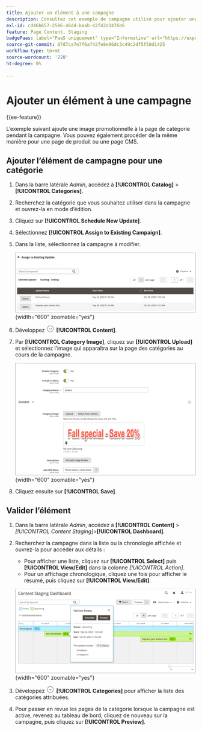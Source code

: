 ```yaml
---
title: Ajouter un élément à une campagne
description: Consultez cet exemple de campagne utilisé pour ajouter une image promotionnelle à la page de catégorie au cours de la campagne.
exl-id: cd46b657-2586-46dd-beab-42f42d3476b6
feature: Page Content, Staging
badgePaas: label="PaaS uniquement" type="Informative" url="https://experienceleague.adobe.com/en/docs/commerce/user-guides/product-solutions" tooltip="S’applique uniquement aux projets Adobe Commerce on Cloud (infrastructure PaaS gérée par Adobe) et aux projets On-premise."
source-git-commit: 07d7ca7e7f6af42fe8e06dc3c49c2df5f50d1425
workflow-type: tm+mt
source-wordcount: '228'
ht-degree: 0%

---
```


# Ajouter un élément à une campagne

{{ee-feature}}

L’exemple suivant ajoute une image promotionnelle à la page de catégorie pendant la campagne. Vous pouvez également procéder de la même manière pour une page de produit ou une page CMS.

## Ajouter l’élément de campagne pour une catégorie

1. Dans la barre latérale _Admin_, accédez à **[!UICONTROL Catalog]** > **[!UICONTROL Categories]**.

1. Recherchez la catégorie que vous souhaitez utiliser dans la campagne et ouvrez-la en mode d’édition.

1. Cliquez sur **[!UICONTROL Schedule New Update]**.

1. Sélectionnez **[!UICONTROL Assign to Existing Campaign]**.

1. Dans la liste, sélectionnez la campagne à modifier.

   ![Affectation à une campagne existante](./assets/content-staging-assign-to-existing-campaign.png){width="600" zoomable="yes"}

1. Développez ![Sélecteur d’extension](../assets/icon-display-expand.png) **[!UICONTROL Content]**.

1. Par **[!UICONTROL Category Image]**, cliquez sur **[!UICONTROL Upload]** et sélectionnez l’image qui apparaîtra sur la page des catégories au cours de la campagne.

   ![Ajouter une image de catégorie](./assets/content-staging-existing-category-image.png){width="600" zoomable="yes"}

1. Cliquez ensuite sur **[!UICONTROL Save]**.

## Valider l’élément

1. Dans la barre latérale _Admin_, accédez à **[!UICONTROL Content]** > _[!UICONTROL Content Staging]_>**[!UICONTROL Dashboard]**.

1. Recherchez la campagne dans la liste ou la chronologie affichée et ouvrez-la pour accéder aux détails :

   - Pour afficher une liste, cliquez sur **[!UICONTROL Select]** puis **[!UICONTROL View/Edit]** dans la colonne _[!UICONTROL Action]_.
   - Pour un affichage chronologique, cliquez une fois pour afficher le résumé, puis cliquez sur **[!UICONTROL View/Edit]**.

   ![Détails de la campagne](./assets/content-staging-dashboard-summary.png){width="600" zoomable="yes"}

1. Développez ![Sélecteur d’extension](../assets/icon-display-expand.png) **[!UICONTROL Categories]** pour afficher la liste des catégories attribuées.

1. Pour passer en revue les pages de la catégorie lorsque la campagne est active, revenez au tableau de bord, cliquez de nouveau sur la campagne, puis cliquez sur **[!UICONTROL Preview]**.
